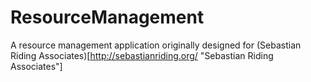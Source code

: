 # ResourceManagement
A resource management application originally designed for (Sebastian Riding Associates)[http://sebastianriding.org/ "Sebastian Riding Associates"]
